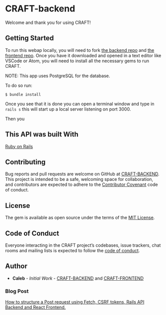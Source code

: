 # CRAFT-backend

Welcome and thank you for using CRAFT!

## Getting Started

To run this webap locally, you will need to fork [the backend repo](https://github.com/earthctzn/craft-backend) and [the frontend repo](https://github.com/earthctzn/craft-frontend). 
Once you have it downloaded and opened in a text editor like VSCode or Atom, you will need to install all the necessary gems to run CRAFT.

NOTE: This app uses PostgreSQL for the database.

To do so run:

```$ bundle install```

Once you see that it is done you can open a terminal window and type in ```rails s``` this will start up a local server listening on port 3000.

Then you 

## This API was built With


[Ruby on Rails](https://rubyonrails.org/)


## Contributing

Bug reports and pull requests are welcome on GitHub at [CRAFT-BACKEND](https://github.com/earthctzn/craft-backend). This project is intended to be a safe, welcoming space for collaboration, and contributors are expected to adhere to the [Contributor Covenant](http://contributor-covenant.org) code of conduct.

## License

The gem is available as open source under the terms of the [MIT License](https://opensource.org/licenses/MIT).

## Code of Conduct

Everyone interacting in the CRAFT project’s codebases, issue trackers, chat rooms and mailing lists is expected to follow the [code of conduct](https://github.com/<earthctzn>/craft-backend/blob/master/CODE_OF_CONDUCT.md).

## Author

* **Caleb** - *Initial Work* - [CRAFT-BACKEND](https://github.com/earthctzn/craft-backend) and [CRAFT-FRONTEND](https://github.com/earthctzn/craft-frontend)

### Blog Post
[How to structure a Post request using Fetch, CSRF tokens, Rails API Backend and React Frontend.](https://medium.com/@earthctzn1/how-to-structure-a-post-request-using-fetch-csrf-tokens-rails-api-backend-and-react-frontend-558e3dba88e9)
